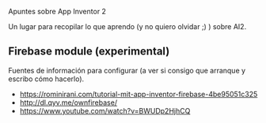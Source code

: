 
Apuntes sobre App Inventor 2

Un lugar para recopilar lo que aprendo (y no quiero olvidar ;) ) sobre AI2.

## Firebase module (experimental)
Fuentes de información para configurar (a ver si consigo que arranque y escribo cómo hacerlo).
* https://rominirani.com/tutorial-mit-app-inventor-firebase-4be95051c325
* http://dl.qyv.me/ownfirebase/
* https://www.youtube.com/watch?v=BWUDp2HjhCQ

